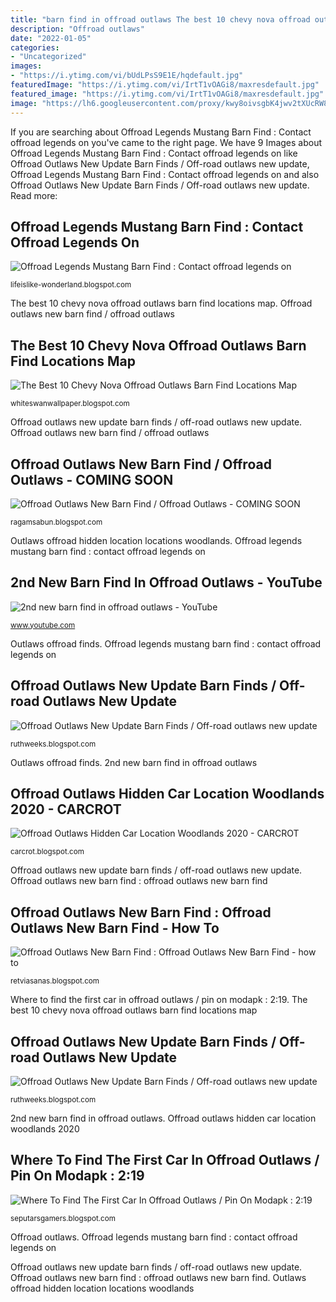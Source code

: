```yaml
---
title: "barn find in offroad outlaws The best 10 chevy nova offroad outlaws barn find locations map"
description: "Offroad outlaws"
date: "2022-01-05"
categories:
- "Uncategorized"
images:
- "https://i.ytimg.com/vi/bUdLPsS9E1E/hqdefault.jpg"
featuredImage: "https://i.ytimg.com/vi/IrtT1vOAGi8/maxresdefault.jpg"
featured_image: "https://i.ytimg.com/vi/IrtT1vOAGi8/maxresdefault.jpg"
image: "https://lh6.googleusercontent.com/proxy/kwy8oivsgbK4jwv2tXUcRW802YiLw44jMcgtk3ihime5l8FTO44pmcHZgENSIfZUZBfEBIcPahDAuNDVoyyVrCLJVXk-Fp7AOI3ec29bwYPC-g=w1200-h630-p-k-no-nu"
---
```


If you are searching about Offroad Legends Mustang Barn Find : Contact offroad legends on you've came to the right page. We have 9 Images about Offroad Legends Mustang Barn Find : Contact offroad legends on like Offroad Outlaws New Update Barn Finds / Off-road outlaws new update, Offroad Legends Mustang Barn Find : Contact offroad legends on and also Offroad Outlaws New Update Barn Finds / Off-road outlaws new update. Read more:

## Offroad Legends Mustang Barn Find : Contact Offroad Legends On

![Offroad Legends Mustang Barn Find : Contact offroad legends on](https://i.ytimg.com/vi/AKflIZ2PfIs/maxresdefault.jpg "Where to find the first car in offroad outlaws / pin on modapk : 2:19")

<small>lifeislike-wonderland.blogspot.com</small>

The best 10 chevy nova offroad outlaws barn find locations map. Offroad outlaws new barn find / offroad outlaws

## The Best 10 Chevy Nova Offroad Outlaws Barn Find Locations Map

![The Best 10 Chevy Nova Offroad Outlaws Barn Find Locations Map](https://lh6.googleusercontent.com/proxy/kwy8oivsgbK4jwv2tXUcRW802YiLw44jMcgtk3ihime5l8FTO44pmcHZgENSIfZUZBfEBIcPahDAuNDVoyyVrCLJVXk-Fp7AOI3ec29bwYPC-g=w1200-h630-p-k-no-nu "Outlaws offroad finds")

<small>whiteswanwallpaper.blogspot.com</small>

Offroad outlaws new update barn finds / off-road outlaws new update. Offroad outlaws new barn find / offroad outlaws

## Offroad Outlaws New Barn Find / Offroad Outlaws - COMING SOON

![Offroad Outlaws New Barn Find / Offroad Outlaws - COMING SOON](https://i.ytimg.com/vi/IrtT1vOAGi8/maxresdefault.jpg "Offroad outlaws")

<small>ragamsabun.blogspot.com</small>

Outlaws offroad hidden location locations woodlands. Offroad legends mustang barn find : contact offroad legends on

## 2nd New Barn Find In Offroad Outlaws - YouTube

![2nd new barn find in offroad outlaws - YouTube](https://i.ytimg.com/vi/nI54JY2dO-8/maxresdefault.jpg "Where to find the first car in offroad outlaws / pin on modapk : 2:19")

<small>www.youtube.com</small>

Outlaws offroad finds. Offroad legends mustang barn find : contact offroad legends on

## Offroad Outlaws New Update Barn Finds / Off-road Outlaws New Update

![Offroad Outlaws New Update Barn Finds / Off-road outlaws new update](https://i.ytimg.com/vi/bUdLPsS9E1E/hqdefault.jpg "Offroad legends mustang barn find : contact offroad legends on")

<small>ruthweeks.blogspot.com</small>

Outlaws offroad finds. 2nd new barn find in offroad outlaws

## Offroad Outlaws Hidden Car Location Woodlands 2020 - CARCROT

![Offroad Outlaws Hidden Car Location Woodlands 2020 - CARCROT](https://i.ytimg.com/vi/gTzXNKQF6FA/hqdefault.jpg "Outlaws offroad hidden location locations woodlands")

<small>carcrot.blogspot.com</small>

Offroad outlaws new update barn finds / off-road outlaws new update. Offroad outlaws new barn find : offroad outlaws new barn find

## Offroad Outlaws New Barn Find : Offroad Outlaws New Barn Find - How To

![Offroad Outlaws New Barn Find : Offroad Outlaws New Barn Find - how to](https://lh5.googleusercontent.com/proxy/XyHbHRdkDclKdnf8S8NIqemDbbLhF23FfpqlJ5N9ArbHJC0HuouGSttgW7mPiUCBGtGlE5rS4-NuxMjpJdeH4bVC2UbSVyB2=w1200-h630-pd "2nd new barn find in offroad outlaws")

<small>retviasanas.blogspot.com</small>

Where to find the first car in offroad outlaws / pin on modapk : 2:19. The best 10 chevy nova offroad outlaws barn find locations map

## Offroad Outlaws New Update Barn Finds / Off-road Outlaws New Update

![Offroad Outlaws New Update Barn Finds / Off-road outlaws new update](https://i.ytimg.com/vi/AC-y1Rdkzfo/maxresdefault.jpg "Offroad legends mustang barn find : contact offroad legends on")

<small>ruthweeks.blogspot.com</small>

2nd new barn find in offroad outlaws. Offroad outlaws hidden car location woodlands 2020

## Where To Find The First Car In Offroad Outlaws / Pin On Modapk : 2:19

![Where To Find The First Car In Offroad Outlaws / Pin On Modapk : 2:19](https://wallpapercave.com/wp/wp4764927.jpg "2nd new barn find in offroad outlaws")

<small>seputarsgamers.blogspot.com</small>

Offroad outlaws. Offroad legends mustang barn find : contact offroad legends on

Offroad outlaws new update barn finds / off-road outlaws new update. Offroad outlaws new barn find : offroad outlaws new barn find. Outlaws offroad hidden location locations woodlands
